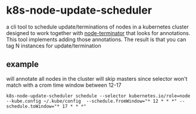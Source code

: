 # k8s-node-update-scheduler

a cli tool to schedule update/terminations of nodes in a kubernetes cluster designed to work together with [node-terminator](https://github.com/mad01/k8s-node-terminator) that looks for annotations. This tool implements adding those annotations. The result is that you can tag N instances for update/termination


## example

will annotate all nodes in the cluster will skip masters since selector won't match with a crom time window between 12-17
```
k8s-node-update-scheduler schedule --selector kubernetes.io/role=node --kube.config ~/.kube/config  --schedule.fromWindow="* 12 * * *" --schedule.toWindow="* 17 * * *"
```
